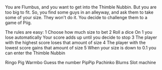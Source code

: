 You are Flumbus, and you want to get into the Thimble Nubbin. But you are too big to fit.
So, you find some guys in an alleyway, and ask them to take some of your size. They won't do it.
You decide to challenge them to a game of Piig.

The rules are easy:
	1 Choose how much size to bet
	2 Roll a dice
		On 1 you lose automatically
		Your score adds up until you decide to stop
	3 The player with the highest score loses that amount of size
	4 The player with the lowest score gains that amount of size
	5 When your size is down to 0.1 you can enter the Thimble Nubbin


Ringo
	Pig
Warmbo
	Guess the number
PipPip
	Pachinko
Blurns
	Slot machine
